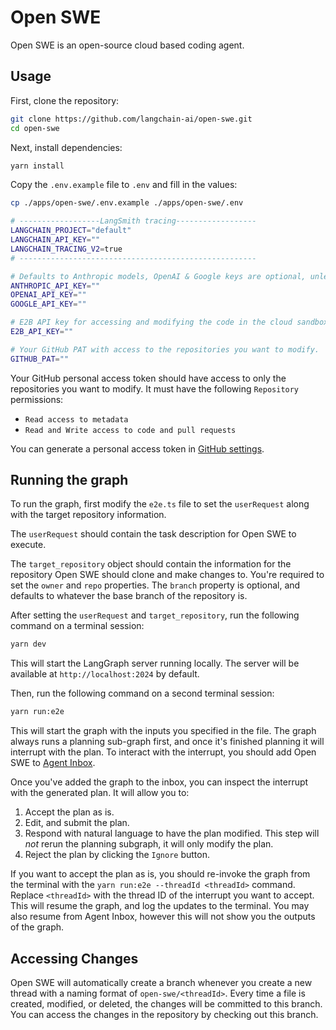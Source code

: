 # Open SWE

Open SWE is an open-source cloud based coding agent.

## Usage

First, clone the repository:

```bash
git clone https://github.com/langchain-ai/open-swe.git
cd open-swe
```

Next, install dependencies:

```bash
yarn install
```

Copy the `.env.example` file to `.env` and fill in the values:

```bash
cp ./apps/open-swe/.env.example ./apps/open-swe/.env
```

```bash
# ------------------LangSmith tracing------------------
LANGCHAIN_PROJECT="default"
LANGCHAIN_API_KEY=""
LANGCHAIN_TRACING_V2=true
# -----------------------------------------------------

# Defaults to Anthropic models, OpenAI & Google keys are optional, unless using those models
ANTHROPIC_API_KEY=""
OPENAI_API_KEY=""
GOOGLE_API_KEY=""

# E2B API key for accessing and modifying the code in the cloud sandbox.
E2B_API_KEY=""

# Your GitHub PAT with access to the repositories you want to modify.
GITHUB_PAT=""

```

Your GitHub personal access token should have access to only the repositories you want to modify. It must have the following `Repository` permissions:

- `Read access to metadata`
- `Read and Write access to code and pull requests`

You can generate a personal access token in [GitHub settings](https://github.com/settings/personal-access-tokens).

## Running the graph

To run the graph, first modify the `e2e.ts` file to set the `userRequest` along with the target repository information.

The `userRequest` should contain the task description for Open SWE to execute.

The `target_repository` object should contain the information for the repository Open SWE should clone and make changes to. You're required to set the `owner` and `repo` properties. The `branch` property is optional, and defaults to whatever the base branch of the repository is.

After setting the `userRequest` and `target_repository`, run the following command on a terminal session:

```bash
yarn dev
```

This will start the LangGraph server running locally. The server will be available at `http://localhost:2024` by default.

Then, run the following command on a second terminal session:

```bash
yarn run:e2e
```

This will start the graph with the inputs you specified in the file. The graph always runs a planning sub-graph first, and once it's finished planning it will interrupt with the plan. To interact with the interrupt, you should add Open SWE to [Agent Inbox](https://dev.agentinbox.ai).

Once you've added the graph to the inbox, you can inspect the interrupt with the generated plan. It will allow you to:

1. Accept the plan as is.
2. Edit, and submit the plan.
3. Respond with natural language to have the plan modified. This step will _not_ rerun the planning subgraph, it will only modify the plan.
4. Reject the plan by clicking the `Ignore` button.

If you want to accept the plan as is, you should re-invoke the graph from the terminal with the `yarn run:e2e --threadId <threadId>` command. Replace `<threadId>` with the thread ID of the interrupt you want to accept. This will resume the graph, and log the updates to the terminal. You may also resume from Agent Inbox, however this will not show you the outputs of the graph.

## Accessing Changes

Open SWE will automatically create a branch whenever you create a new thread with a naming format of `open-swe/<threadId>`. Every time a file is created, modified, or deleted, the changes will be committed to this branch. You can access the changes in the repository by checking out this branch.

